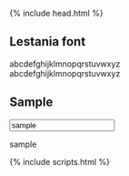 {% include head.html %}
## Lestania font
abcdefghijklmnopqrstuvwxyz<br/>
<span class="lestania">abcdefghijklmnopqrstuvwxyz</span>

## Sample
<input id="sample-input" value="sample">
<p class="lestania" id="sample">sample</p>

{% include scripts.html %}
